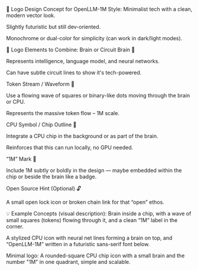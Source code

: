 🎨 Logo Design Concept for OpenLLM-1M
Style:
Minimalist tech with a clean, modern vector look.

Slightly futuristic but still dev-oriented.

Monochrome or dual-color for simplicity (can work in dark/light modes).

🧩 Logo Elements to Combine:
Brain or Circuit Brain 🧠

Represents intelligence, language model, and neural networks.

Can have subtle circuit lines to show it's tech-powered.

Token Stream / Waveform 🌊

Use a flowing wave of squares or binary-like dots moving through the brain or CPU.

Represents the massive token flow – 1M scale.

CPU Symbol / Chip Outline 🧾

Integrate a CPU chip in the background or as part of the brain.

Reinforces that this can run locally, no GPU needed.

“1M” Mark 🔢

Include 1M subtly or boldly in the design — maybe embedded within the chip or beside the brain like a badge.

Open Source Hint (Optional) 🔓

A small open lock icon or broken chain link for that “open” ethos.

💡 Example Concepts (visual description):
Brain inside a chip, with a wave of small squares (tokens) flowing through it, and a clean “1M” label in the corner.

A stylized CPU icon with neural net lines forming a brain on top, and “OpenLLM-1M” written in a futuristic sans-serif font below.

Minimal logo: A rounded-square CPU chip icon with a small brain and the number "1M" in one quadrant, simple and scalable.